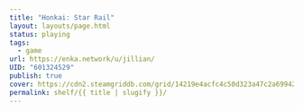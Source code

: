 ```yaml
---
title: "Honkai: Star Rail"
layout: layouts/page.html
status: playing
tags:
  - game
url: https://enka.network/u/jillian/
UID: "601324529"
publish: true
cover: https://cdn2.steamgriddb.com/grid/14219e4acfc4c50d323a47c2a6994299.png
permalink: shelf/{{ title | slugify }}/
---
```

